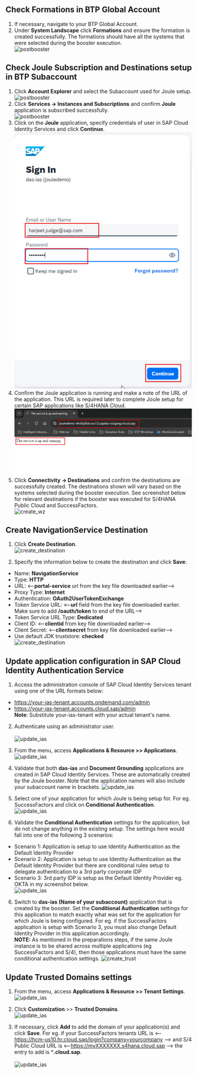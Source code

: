 ## Check Formations in BTP Global Account
1. If necessary, navigate to your BTP Global Account.
2. Under **System Landscape** click **Formations** and ensure the formation is created successfully.  The formations should have all the systems that were selected during the booster execution.</br> 
![postbooster](1.jpg)

## Check Joule Subscription and Destinations setup in BTP Subaccount
1. Click **Account Explorer** and select the Subaccount used for Joule setup.</br>
 ![postbooster](3.jpg)
2. Click **Services -> Instances and Subscriptions** and confirm **Joule** application is subscribed successfully.</br>
  ![postbooster](4.jpg)
3. Click on the **Joule** application, specify credentials of user in SAP Cloud Identity Services and click **Continue**.</br>
   ![postbooster](4-1.jpg)
4. Confirm the Joule application is running and make a note of the URL of the application.  This URL is required later to complete Joule setup for certain SAP 
   applications like S/4HANA Cloud.
   ![postbooster](4-2.jpg) 
5. Click **Connectivity -> Destinations** and confirm the destinations are successfully created.  The destinations shown will vary based on the systems selected during the booster execution.  See screenshot below for relevant destinations if the booster was executed for S/4HANA Public Cloud and SuccessFactors.</br>
![create_wz](2.jpg)  

## Create NavigationService Destination
1. Click **Create Destination**.</br>
![create_destination](14.jpg)

2. Specify the information below to create the destination and click **Save**:
  * Name: **NavigationService**
  * Type: **HTTP**
  * URL: <--**portal-service** url from the key file downloaded earlier-->
  * Proxy Type: **Internet**
  * Authentication: **OAuth2UserTokenExchange**
  * Token Service URL: <--**url** field from the key file downloaded earlier.  Make sure to add **/oauth/token** to end of the URL-->
  * Token Service URL Type: **Dedicated**
  * Client ID: <--**clientid** from key file downloaded earlier-->
  * Client Secret: <--**clientsecret** from key file downloaded earlier-->
  * Use default JDK truststore: **checked**</br>
![create_destination](15.jpg)

## **Update application configuration in SAP Cloud Identity Authentication Service**
1. Access the administration console of SAP Cloud Identity Services tenant using one of the URL formats below:
  * https://your-ias-tenant.accounts.ondemand.com/admin
  * https://your-ias-tenant.accounts.cloud.sap/admin              
**Note**: Substitute your-ias-tenant with your actual tenant's name.

2. Authenticate using an administrator user.</br>              
![update_ias](7.jpg)

3. From the menu, access **Applications & Resource >> Applications**.</br>
![update_ias](8.jpg)

4. Validate that both **das-ias** and **Document Grounding** applications are created in SAP Cloud Identity Services.  These are automatically created by the Joule booster.  Note that the application names will also include your subaccount name in brackets.
![update_ias](5-1.jpg)
4. Select one of your application for which Joule is being setup for.  For eg. SuccessFactors and click on **Conditional Authentication**.</br>
![update_ias](9.jpg)
5. Validate the **Conditional Authentication** settings for the application, but do not change anything in the existing setup.  The settings here would fall into one of the following 3 scenarios:
 * Scenario 1: Application is setup to use Identity Authentication as the Default Identity Provider
 * Scenario 2: Application is setup to use Identity Authentication as the Default Identity Provider but there are conditional rules setup to delegate authentication to a 3rd party corporate IDP
 * Scenario 3: 3rd party IDP is setup as the Default Identity Provider eg. OKTA in my screenshot below.</br>
![update_ias](9-1.jpg)

6. Switch to **das-ias (Name of your subaccount)** application that is created by the booster. Set the **Conditional Authentication** settings for this application to match exactly what was set for the application for which Joule is being configured.  For eg. if the SuccessFactors application is setup with Scenario 3, you must also change Default Identity Provider in this application accordingly.</br>
**NOTE:** As mentioned in the preparations steps, if the same Joule instance is to be shared across multiple applications (eg SuccessFactors and S/4), then those applications must have the same conditional authentication settings.
![create_trust](image.png)

## **Update Trusted Domains settings**

1. From the menu, access **Applications & Resource >> Tenant Settings**.</br>
![update_ias](11-1.jpg)

2. Click **Customization** >> **Trusted Domains**.</br>
![update_ias](12.jpg)

3. If necessary, click **Add** to add the domain of your application(s) and click **Save**.  For eg. if your SuccessFactors tenants URL is <--https://hcm-us10.hr.cloud.sap/login?company=yourcompany --> and S/4 Public Cloud URL is <--https://myXXXXXXX.s4hana.cloud.sap --> the entry to add is ***.cloud.sap**.</br>        
![update_ias](13.jpg)


